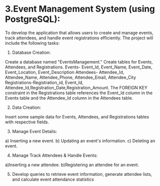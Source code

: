 # 3.Event Management System (using PostgreSQL):

To develop the application that allows users to create and manage events, track attendees, and handle event registrations efficiently. The project will include the following tasks:

1. Database Creation:
   
Create a database named "EventsManagement."
Create tables for Events, Attendees, and Registrations.
Events- Event_Id, Event_Name, Event_Date, Event_Location, Event_Description
Attendees- Attendee_Id, Attendee_Name, Attendee_Phone, Attendee_Email, Attendee_City
Registrations-Registration_id, Event_Id, Attendee_Id,Registration_Date,Registration_Amount.
The FOREIGN KEY constraint in the Registrations table references the Event_Id column in the
Events table and the Attendee_Id column in the Attendees table.

2. Data Creation:
   
Insert some sample data for Events, Attendees, and Registrations tables with respective fields.

3. Manage Event Details:
   
a) Inserting a new event.
b) Updating an event's information.
c) Deleting an event.

4. Manage Track Attendees & Handle Events:
 
a)Inserting a new attendee.
b)Registering an attendee for an event.

5. Develop queries to retrieve event information, generate attendee lists, and calculate event
attendance statistics
